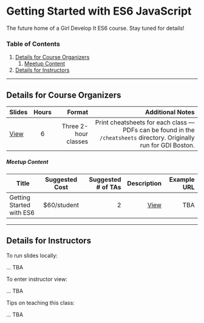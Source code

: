 # Getting Started with ES6 JavaScript

The future home of a Girl Develop It ES6 course. Stay tuned for details!


### Table of Contents
1. [Details for Course Organizers](#details-for-course-organizers)
    1. [Meetup Content](#meetup-content)
2. [Details for Instructors](#details-for-instructors)


---


## Details for Course Organizers

| Slides | Hours | Format | Additional Notes |
| ----- |:-----:| -----:| -----:|
| [View](http://anything.codes/gdi-es6-javascript) | 6 | Three 2-hour classes | Print cheatsheets for each class — PDFs can be found in the `/cheatsheets` directory. Originally run for GDI Boston. |


##### Meetup Content

| Title | Suggested Cost | Suggested # of TAs | Description | Example URL |
| ----- |:-----:| -----:| -----:| -----:|
| Getting Started with ES6 | $60/student | 2 | [View](documentation/meetup-description.md) | TBA |


---

## Details for Instructors

To run slides locally:

... TBA

To enter instructor view:

... TBA

Tips on teaching this class:

... TBA